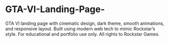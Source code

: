 # GTA-VI-Landing-Page-
GTA VI landing page with cinematic design, dark theme, smooth animations, and responsive layout. Built using modern web tech to mimic Rockstar’s style. For educational and portfolio use only. All rights to Rockstar Games.
